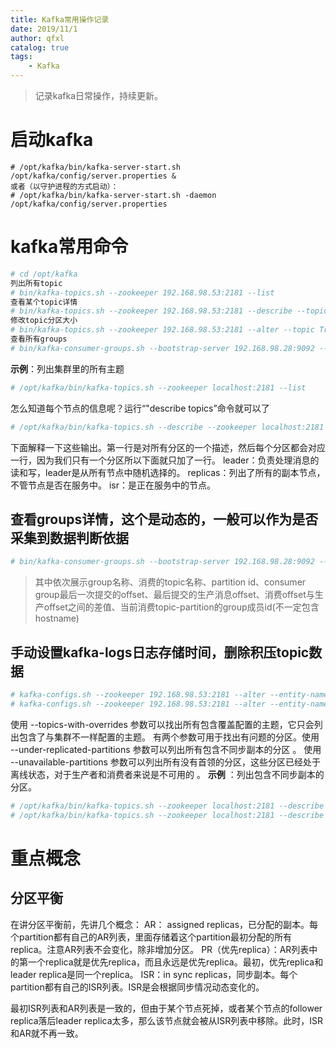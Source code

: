 ```yaml
---
title: Kafka常用操作记录
date: 2019/11/1
author: qfxl
catalog: true
tags:
    - Kafka
---
```


> 记录kafka日常操作，持续更新。

# 启动kafka
```shell
# /opt/kafka/bin/kafka-server-start.sh /opt/kafka/config/server.properties &
或者（以守护进程的方式启动）：
# /opt/kafka/bin/kafka-server-start.sh -daemon /opt/kafka/config/server.properties
```

# kafka常用命令
```bash
# cd /opt/kafka
列出所有topic
# bin/kafka-topics.sh --zookeeper 192.168.98.53:2181 --list
查看某个topic详情
# bin/kafka-topics.sh --zookeeper 192.168.98.53:2181 --describe --topic metric
修改topic分区大小
# bin/kafka-topics.sh --zookeeper 192.168.98.53:2181 --alter --topic TransactionTopic --partitions 16
查看所有groups
# bin/kafka-consumer-groups.sh --bootstrap-server 192.168.98.28:9092 --list
```

**示例**：列出集群里的所有主题
```bash
# /opt/kafka/bin/kafka-topics.sh --zookeeper localhost:2181 --list
```

怎么知道每个节点的信息呢？运行“"describe topics”命令就可以了
```bash
# /opt/kafka/bin/kafka-topics.sh --describe --zookeeper localhost:2181 --topic my-replicated-topic
```
下面解释一下这些输出。第一行是对所有分区的一个描述，然后每个分区都会对应一行，因为我们只有一个分区所以下面就只加了一行。
leader：负责处理消息的读和写，leader是从所有节点中随机选择的。
replicas：列出了所有的副本节点，不管节点是否在服务中。
isr：是正在服务中的节点。


## 查看groups详情，这个是动态的，一般可以作为是否采集到数据判断依据
```bash
# bin/kafka-consumer-groups.sh --bootstrap-server 192.168.98.28:9092 --describe --group hoa-server_event|column -t
```
> 其中依次展示group名称、消费的topic名称、partition id、consumer group最后一次提交的offset、最后提交的生产消息offset、消费offset与生产offset之间的差值、当前消费topic-partition的group成员id(不一定包含hostname)

## 手动设置kafka-logs日志存储时间，删除积压topic数据
```bash
# kafka-configs.sh --zookeeper 192.168.98.53:2181 --alter --entity-name hoa-server --entity-type topics --add-config retention.ms=5000     //5s
# kafka-configs.sh --zookeeper 192.168.98.53:2181 --alter --entity-name hoa-server --entity-type topics --add-config retention.ms=604800000      //168h，恢复为配置文件中设置
```

使用 --topics-with-overrides 参数可以找出所有包含覆盖配置的主题，它只会列出包含了与集群不一样配置的主题。
有两个参数可用于找出有问题的分区。使用 --under-replicated-partitions 参数可以列出所有包含不同步副本的分区 。 使用 --unavailable-partitions 参数可以列出所有没有首领的分区，这些分区已经处于离线状态，对于生产者和消费者来说是不可用的 。
**示例** ：列出包含不同步副本的分区。
```bash
# /opt/kafka/bin/kafka-topics.sh --zookeeper localhost:2181 --describe --under-replicated-partitions
# /opt/kafka/bin/kafka-topics.sh --zookeeper localhost:2181 --describe --unavailable-partitions
```


# 重点概念
## 分区平衡
在讲分区平衡前，先讲几个概念：
AR： assigned replicas，已分配的副本。每个partition都有自己的AR列表，里面存储着这个partition最初分配的所有replica。注意AR列表不会变化，除非增加分区。
PR（优先replica）：AR列表中的第一个replica就是优先replica，而且永远是优先replica。最初，优先replica和leader replica是同一个replica。
ISR：in sync replicas，同步副本。每个partition都有自己的ISR列表。ISR是会根据同步情况动态变化的。

最初ISR列表和AR列表是一致的，但由于某个节点死掉，或者某个节点的follower replica落后leader replica太多，那么该节点就会被从ISR列表中移除。此时，ISR和AR就不再一致。